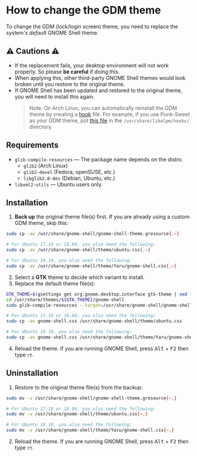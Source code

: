 # How to change the GDM theme

To change the GDM (lock/login screen) theme, you need to replace the system's _default_ GNOME Shell theme.

## :warning: Cautions :warning:

- If the replacement fails, your desktop environment will not work properly. So please **be careful** if doing this.
- When applying this, other third-party GNOME Shell themes would look broken until you restore to the original theme.
- If GNOME Shell has been updated and restored to the original theme, you will need to install this again.
  > Note: On Arch Linux, you can automatically reinstall the GDM theme by creating a [hook](https://wiki.archlinux.org/index.php/Pacman#Hooks) file. For example, if you use Punk-Sweet as your GDM theme, put [this file](https://gist.github.com/looselyrigorous/a1aa931ce48627cc39daccc9253b30c7) in the `/usr/share/libalpm/hooks/` directory.

## Requirements

- `glib-compile-resources` — The package name depends on the distro.
  - `glib2` (Arch Linux)
  - `glib2-devel` (Fedora, openSUSE, etc.)
  - `libglib2.0-dev` (Debian, Ubuntu, etc.)
- `libxml2-utils` — Ubuntu users only.

## Installation

1. **Back up** the original theme file(s) first. If you are already using a custom GDM theme, skip this:

  ```sh
  sudo cp -av /usr/share/gnome-shell/gnome-shell-theme.gresource{,~}

  # For Ubuntu 17.10 or 18.04, you also need the following:
  sudo cp -av /usr/share/gnome-shell/theme/ubuntu.css{,~}

  # For Ubuntu 18.10, you also need the following:
  sudo cp -av /usr/share/gnome-shell/theme/Yaru/gnome-shell.css{,~}
  ```

2. Select a **GTK** theme to decide which variant to install.
3. Replace the default theme file(s):

  ```sh
  GTK_THEME=$(gsettings get org.gnome.desktop.interface gtk-theme | sed "s/'//g")
  cd /usr/share/themes/${GTK_THEME}/gnome-shell
  sudo glib-compile-resources --target=/usr/share/gnome-shell/gnome-shell-theme.gresource gnome-shell-theme.gresource.xml

  # For Ubuntu 17.10 or 18.04, you also need the following:
  sudo cp -av gnome-shell.css /usr/share/gnome-shell/theme/ubuntu.css

  # For Ubuntu 18.10, you also need the following:
  sudo cp -av gnome-shell.css /usr/share/gnome-shell/theme/Yaru/gnome-shell.css
  ```

4. Reload the theme. If you are running GNOME Shell, press <kbd>Alt</kbd> + <kbd>F2</kbd> then type `rt`.

## Uninstallation

1. Restore to the original theme file(s) from the backup:

  ```sh
  sudo mv -v /usr/share/gnome-shell/gnome-shell-theme.gresource{~,}

  # For Ubuntu 17.10 or 18.04, you also need the following:
  sudo mv -v /usr/share/gnome-shell/theme/ubuntu.css{~,}

  # For Ubuntu 18.10, you also need the following:
  sudo mv -v /usr/share/gnome-shell/theme/Yaru/gnome-shell.css{~,}
  ```

2. Reload the theme. If you are running GNOME Shell, press <kbd>Alt</kbd> + <kbd>F2</kbd> then type `rt`.
